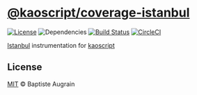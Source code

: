 [@kaoscript/coverage-istanbul](https://github.com/kaoscript/coverage-istanbul)
=================================================================

[![License](https://img.shields.io/badge/license-MIT-blue.svg)](./LICENSE)
![Dependencies](https://img.shields.io/david/kaoscript/target-commons.svg)
[![Build Status](https://travis-ci.org/kaoscript/coverage-istanbul.svg?branch=master)](https://travis-ci.org/kaoscript/coverage-istanbul)
[![CircleCI](https://circleci.com/gh/kaoscript/coverage-istanbul/tree/master.svg?style=shield)](https://circleci.com/gh/kaoscript/coverage-istanbul/tree/master)

[Istanbul](https://github.com/gotwarlost/istanbul) instrumentation for [kaoscript](https://github.com/kaoscript/kaoscript)

License
-------

[MIT](http://www.opensource.org/licenses/mit-license.php) &copy; Baptiste Augrain